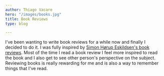 ```yaml
---
author: Thiago Vacare
hero: "/images/books.jpg"
title: Book Reviews
type: blog

---
```

I've been wanting to write book reviews for a while now and finally I decided to do it. I was fully inspired by [Simon Hørup Eskildsen's book reviews](https://sirupsen.com/books/ "Simon Hørup Eskildsen's book reviews"). Most of the time I read a book review I feel more inspired to read the book and I also get to see other person's perspective on the subject. Reviewing books is really rewarding for me and is also a way to remember things that I've read.